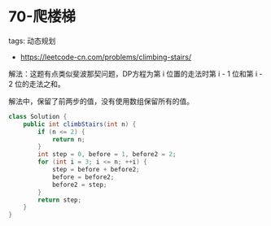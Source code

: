 # 70-爬楼梯

tags: 动态规划
- https://leetcode-cn.com/problems/climbing-stairs/

解法：这题有点类似斐波那契问题，DP方程为第 i 位置的走法时第 i - 1 位和第 i - 2 位的走法之和。

解法中，保留了前两步的值，没有使用数组保留所有的值。

```java
class Solution {
    public int climbStairs(int n) {
        if (n <= 2) {
            return n;
        }
        int step = 0, before = 1, before2 = 2;
        for (int i = 3; i <= n; ++i) {
            step = before + before2;
            before = before2;
            before2 = step;
        }
        return step;
    }
}
```